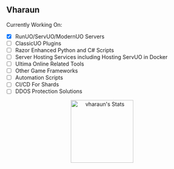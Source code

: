 <!--Status: ?? 2025.02.25_21.52-->
## Vharaun
Currently Working On: 
 - [X] RunUO/ServUO/ModernUO Servers
 - [ ] ClassicUO Plugins
 - [ ] Razor Enhanced Python and C# Scripts
 - [ ] Server Hosting Services including Hosting ServUO in Docker
 - [ ] Ultima Online Related Tools
 - [ ] Other Game Frameworks
 - [ ] Automation Scripts
 - [ ] CI/CD For Shards
 - [ ] DDOS Protection Solutions

<div class="badges-githubstats">
  <p align="center">
    <img src="https://github-readme-stats.vercel.app/api?username=vharaun&theme=tokyonight&show_icons=true&hide_border=true&count_private=true" alt="vharaun's Stats" height="165">
    <!--<img src="https://github-readme-streak-stats.herokuapp.com/?user=vharaun&theme=tokyonight&hide_border=true" alt="vharaun's Streak" height="165">-->
  </p>
</div>
<!--...-...- ...-->
